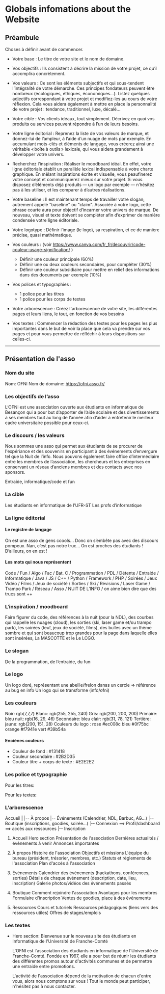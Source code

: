 # Globals infomations about the Website

## Préambule

Choses à définir avant de commencer.

- Votre base :
    Le titre de votre site et le nom de domaine.

- Vos objectifs :
    Ils consistent à décrire la mission de votre projet, ce qu’il accomplira concrètement.

- Vos valeurs :
    Ce sont les éléments subjectifs et qui sous-tendent l’intégralité de votre démarche. Ces principes fondateurs peuvent être nombreux (écologiques, éthiques, économiques…). Listez quelques adjectifs correspondant à votre projet et modifiez-les au cours de votre réflexion. Cela vous aidera également à mettre en place la personnalité de votre projet : tendance, traditionnel, luxe, décalé…

- Votre cible :
    Vos clients idéaux, tout simplement. Décrivez en quoi vos produits ou services peuvent répondre à l’un de leurs besoins.

- Votre ligne éditorial :
    Reprenez la liste de vos valeurs de marque, et donnez-lui de l’ampleur, à l’aide d’un nuage de mots par exemple. En accumulant mots-clés et éléments de langage, vous créerez ainsi une véritable « boîte à outils » lexicale, qui vous aidera grandement à développer votre univers.

- Recherchez l’inspiration :
    Réaliser le moodboard idéal. En effet, votre ligne éditoriale établit un parallèle lexical indispensable à votre charte graphique. En mêlant inspirations écrite et visuelle, vous peaufinerez votre concept et communiquerez mieux sur votre projet. Si vous disposez d’éléments déjà produits — un logo par exemple — n’hésitez pas à les utiliser, et les comparer à d’autres réalisations.

- Votre baseline :
    Il est maintenant temps de travailler votre slogan, autrement appelé "baseline" ou "claim". Associée à votre logo, cette phrase courte aura pour objectif d’incarner votre univers de marque. De nouveau, visuel et texte doivent se compléter afin d’exprimer de manière condensée votre ligne éditoriale.

- Votre logotype :
    Définir l’image (le logo), sa respiration, et ce de manière précise, quasi mathématique.

- Vos couleurs :
    (voir <https://www.canva.com/fr_fr/decouvrir/code-couleur-usage-signification/> )
  - Définir une couleur principale (60%)
  - Définir une ou deux couleurs secondaires, pour compléter (30%)
  - Définir une couleur subsidiaire pour mettre en relief des informations dans des documents par exemple (10%)

- Vos polices et typographies :
  - 1 police pour les titres
  - 1 police pour les corps de textes

- Votre arborescence :
    Créez l'arborescence de votre site, les différentes pages et leurs liens, le tout, en fonction de vos besoins

- Vos textes :
    Commencer la rédaction des textes pour les pages les plus importantes dans le but de voir la place que cela va prendre sur vos pages et pour vous permettre de réfléchir à leurs dispositions sur celles-ci.

--------------------------------------------------------------------------------------

## Présentation de l'asso

### Nom du site

Nom: OFNI
Nom de domaine: <https://ofni.asso.fr/>

### Les objectifs de l’asso

L’OFNI est une association ouverte aux étudiants en informatique de Besançon qui a pour but d’apporter de l’aide scolaire et des divertissements à ses membres tout au long de l’année afin d’aider à entretenir le meilleur cadre universitaire possible pour ceux-ci.

### Le discours / les valeurs

Nous sommes une asso qui permet aux étudiants de se procurer de l'expériance et des souvenirs en participant à des événements d’envergure tel que la Nuit de l’info. Nous pouvons également faire office d’intermédiaire entre les membres de l’association, les chercheurs et les entreprises en conservant un réseau d’anciens membres et des contacts avec nos sponsors.

Entraide, informatique/code et fun

### La cible

Les étudiants en informatique de l’UFR-ST
Les profs d’informatique

### La ligne éditorial

#### Le registre de langage

On est une asso de gens coools… Donc on s’embête pas avec des discours pompeux. Nan, c’est pas notre truc… On est proches des étudiants ! D’ailleurs, on en est !

#### Les mots qui nous représentent

Code / Fun / Algo / Fac / Bat. C / Programmation / PDL / Détente / Entraide / Informatique / Java / JS / C++ / Python / Framework / PHP / Soirées / Jeux Vidéo / Films / Jeux de société / Sorties / Ski / Révisions / Laser Game / Trampo Park / Réseau / Asso / NUIT DE L’INFO / on aime bien dire que des trucs sont ++

### L’inspiration / moodboard

Faire figurer du code, des références à la nuit (pour la NDL), des courbes qui rappelle les nuages (cloud), les sorties (ski, laser game et/ou trampo park), les soirées (teuf, jeux de société, films), des bulles avec un thème sombre et qui sont beaucoup trop grandes pour la page dans laquelle elles sont insérées, La MASCOTTE et le Le LOGO.

### Le slogan

De la programmation, de l’entraide, du fun

### Le logo

Un logo doré, représentant une abeille/frelon danas un cercle => référence au bug en info
Un logo qui se transforme (info/ofni)

### Les couleurs

Noir: rgb(7,7,7)
Blanc: rgb(255, 255, 240)
Gris: rgb(200, 200, 200)
Primaire: bleu nuit: rgb(16, 29, 46)
Secondaire: bleu clair: rgb(31, 78, 121)
Tertière: jaune: rgb(200, 151, 28)
Couleurs du logo :
    rose #ec008c
    bleu #0f75bc
    orange #f7941e
    vert #39b54a

#### Enciènes couleurs

- Couleur de fond : #131418
- Couleur secondaire : #2B2D35
- Couleur titre + corps de texte : #E2E2E2

### Les police et typographie

Pour les titres:
<!--
<link rel="preconnect" href="https://fonts.googleapis.com">
<link rel="preconnect" href="https://fonts.gstatic.com" crossorigin>
<link href="https://fonts.googleapis.com/css2?family=Josefin+Sans" rel="stylesheet"> -->

Pour les textes:
<!--
<link href="https://fonts.googleapis.com/css2?family=Noto+Sans" rel="stylesheet">
-->

### L'arborescence

Accueil
    |
    |-- À propos
    |-- Événements (Calendrier, NDL, Barbuc, AG...)
    |-- Boutique (inscriptions, goodies, soirée...)
    |-- Connexion        ==> Profil/dashboard ==> accès aux ressources
        |-- Inscription

1. Accueil
    Hero section
    Présentation de l'association
    Dernières actualités / événements à venir
    Annonces importantes

2. À propos
    Histoire de l'association
    Objectifs et missions
    L'équipe du bureau (président, trésorier, membres, etc.)
    Statuts et règlements de l'association
    Plan d'accès à l'association

3. Événements
    Calendrier des événements (hackathons, conférences, sorties)
    Détails de chaque événement (description, date, lieu, inscription)
    Galerie photos/vidéos des événements passés

4. Boutique
    Comment rejoindre l'association
    Avantages pour les membres
    Formulaire d'inscription
    Ventes de goodies, place à des événements

5. Ressources
    Cours et tutoriels
    Ressources pédagogiques (liens vers des ressources utiles)
    Offres de stages/emplois

### Les textes

- Hero section:
    Bienvenue sur le nouveau site des étudiants en Informatique
    de l'Université de Franche-Comté

    L'OFNI est l'association des étudiants en informatique de l'Université de Franche-Comté. Fondée en 1997, elle a pour but de réunir les étudiants des différentes promos autour d'activités communes et de permettre une entraide entre promotions.

    L'activité de l'association dépend de la motivation de chacun d'entre vous, alors nous comptons sur vous ! Tout le monde peut participer, n'hésitez pas à nous contacter.
